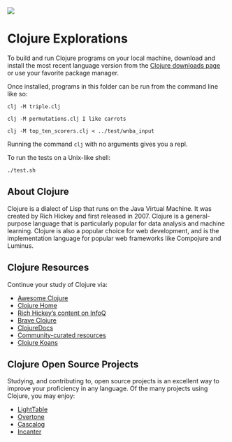 <img src="https://raw.githubusercontent.com/rtoal/polyglot/master/docs/resources/clojure-logo-64.png">

# Clojure Explorations

To build and run Clojure programs on your local machine, download and install the most recent language version from the [Clojure downloads page](https://clojure.org/releases/downloads) or use your favorite package manager.

Once installed, programs in this folder can be run from the command line like so:

```
clj -M triple.clj
```

```
clj -M permutations.clj I like carrots
```

```
clj -M top_ten_scorers.clj < ../test/wnba_input
```

Running the command `clj` with no arguments gives you a repl.

To run the tests on a Unix-like shell:

```
./test.sh
```

## About Clojure

Clojure is a dialect of Lisp that runs on the Java Virtual Machine. It was created by Rich Hickey and first released in 2007. Clojure is a general-purpose language that is particularly popular for data analysis and machine learning. Clojure is also a popular choice for web development, and is the implementation language for popular web frameworks like Compojure and Luminus.

## Clojure Resources

Continue your study of Clojure via:

- [Awesome Clojure](https://github.com/razum2um/awesome-clojure)
- [Clojure Home](https://clojure.org/)
- [Rich Hickey’s content on InfoQ](https://www.infoq.com/profile/Rich-Hickey)
- [Brave Clojure](http://www.braveclojure.com/)
- [ClojureDocs](https://clojuredocs.org/)
- [Community-curated resources](http://clojure.org/community/resources)
- [Clojure Koans](http://clojurekoans.com/)

## Clojure Open Source Projects

Studying, and contributing to, open source projects is an excellent way to improve your proficiency in any language. Of the many projects using Clojure, you may enjoy:

- [LightTable](https://github.com/LightTable/LightTable)
- [Overtone](https://github.com/overtone/overtone)
- [Cascalog](https://github.com/nathanmarz/cascalog)
- [Incanter](https://github.com/incanter/incanter)
